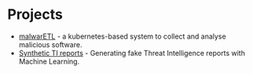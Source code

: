 # Projects

  - [malwarETL](/projects/malwarETL.html) - a kubernetes-based system to collect and analyse malicious software. 
  - [Synthetic TI reports](/projects/Synthetic-TI.html) - Generating fake Threat Intelligence reports with Machine Learning.
